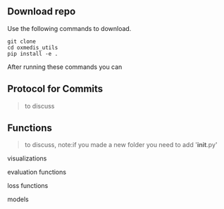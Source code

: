 
## Download repo 
Use the following commands to download.

```
git clone 
cd oxmedis_utils
pip install -e . 
```

After running these commands you can 

## Protocol for Commits
>to discuss

## Functions
> to discuss, note:if you made a new folder you need to add '__init__.py'

visualizations

evaluation functions

loss functions

models


